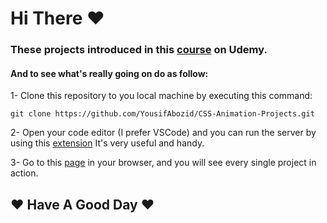# Hi There ♥

### These projects introduced in this [course](https://www.udemy.com/course/css-animation-transitions-and-transforms-creativity-course/) on Udemy.

#### And to see what's really going on do as follow:

1- Clone this repository to you local machine by executing this command:

`git clone https://github.com/YousifAbozid/CSS-Animation-Projects.git`

2- Open your code editor (I prefer VSCode) and you can run the server by using this [extension](https://marketplace.visualstudio.com/items?itemName=ritwickdey.LiveServer) It's very useful and handy.

3- Go to this [page](http://127.0.0.1:5500/) in your browser, and you will see every single project in action.

## ♥ Have A Good Day ♥
